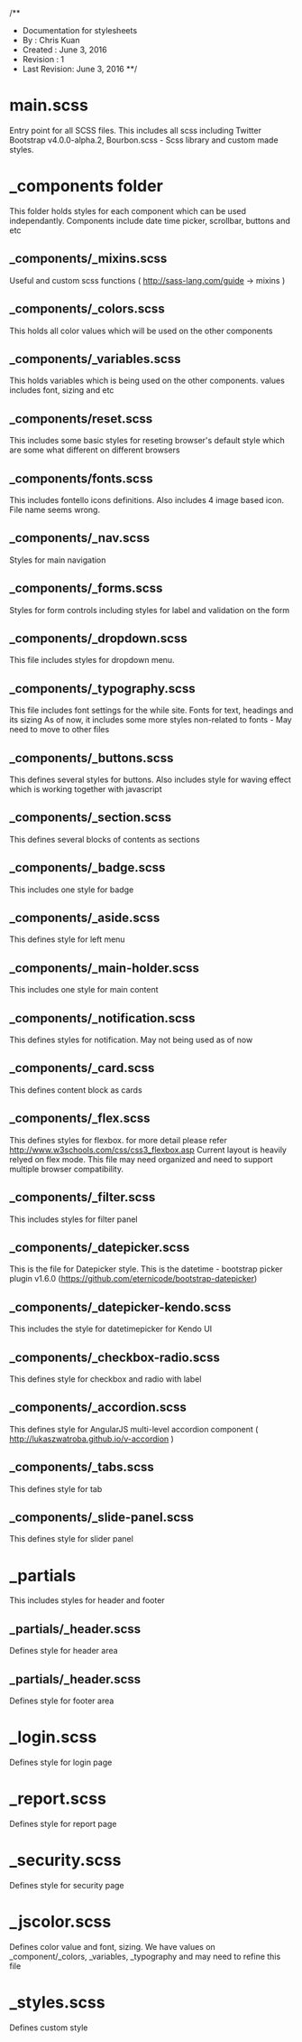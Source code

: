 /\*\*

- Documentation for stylesheets
- By : Chris Kuan
- Created : June 3, 2016
- Revision : 1
- Last Revision: June 3, 2016
  \*\*/

# main.scss

Entry point for all SCSS files. This includes all scss including Twitter Bootstrap v4.0.0-alpha.2, Bourbon.scss - Scss library and custom made styles.

# \_components folder

This folder holds styles for each component which can be used independantly. Components include date time picker, scrollbar, buttons and etc

## \_components/\_mixins.scss

Useful and custom scss functions ( http://sass-lang.com/guide -> mixins )

## \_components/\_colors.scss

This holds all color values which will be used on the other components

## \_components/\_variables.scss

This holds variables which is being used on the other components. values includes font, sizing and etc

## \_components/reset.scss

This includes some basic styles for reseting browser's default style which are some what different on different browsers

## \_components/fonts.scss

This includes fontello icons definitions. Also includes 4 image based icon. File name seems wrong.

## \_components/\_nav.scss

Styles for main navigation

## \_components/\_forms.scss

Styles for form controls including styles for label and validation on the form

## \_components/\_dropdown.scss

This file includes styles for dropdown menu.

## \_components/\_typography.scss

This file includes font settings for the while site. Fonts for text, headings and its sizing
As of now, it includes some more styles non-related to fonts - May need to move to other files

## \_components/\_buttons.scss

This defines several styles for buttons. Also includes style for waving effect which is working together with javascript

## \_components/\_section.scss

This defines several blocks of contents as sections

## \_components/\_badge.scss

This includes one style for badge

## \_components/\_aside.scss

This defines style for left menu

## \_components/\_main-holder.scss

This includes one style for main content

## \_components/\_notification.scss

This defines styles for notification. May not being used as of now

## \_components/\_card.scss

This defines content block as cards

## \_components/\_flex.scss

This defines styles for flexbox. for more detail please refer http://www.w3schools.com/css/css3_flexbox.asp
Current layout is heavily relyed on flex mode.
This file may need organized and need to support multiple browser compatibility.

## \_components/\_filter.scss

This includes styles for filter panel

## \_components/\_datepicker.scss

This is the file for Datepicker style. This is the datetime - bootstrap picker plugin v1.6.0 (https://github.com/eternicode/bootstrap-datepicker)

## \_components/\_datepicker-kendo.scss

This includes the style for datetimepicker for Kendo UI

## \_components/\_checkbox-radio.scss

This defines style for checkbox and radio with label

## \_components/\_accordion.scss

This defines style for AngularJS multi-level accordion component ( http://lukaszwatroba.github.io/v-accordion )

## \_components/\_tabs.scss

This defines style for tab

## \_components/\_slide-panel.scss

This defines style for slider panel

# \_partials

This includes styles for header and footer

## \_partials/\_header.scss

Defines style for header area

## \_partials/\_header.scss

Defines style for footer area

# \_login.scss

Defines style for login page

# \_report.scss

Defines style for report page

# \_security.scss

Defines style for security page

# \_jscolor.scss

Defines color value and font, sizing. We have values on \_component/\_colors, \_variables, \_typography and may need to refine this file

# \_styles.scss

Defines custom style

